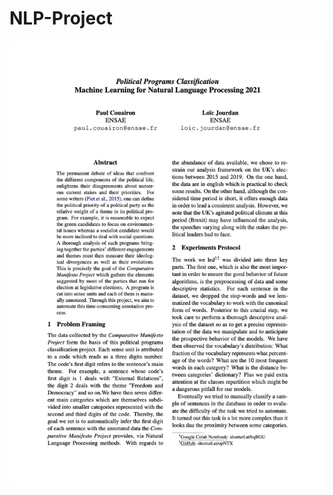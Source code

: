 # NLP-Project

![Image of Yaktocat](https://github.com/PaulCouairon/NLP-Project/blob/main/report_images/NLP_report.jpg?raw=true)
